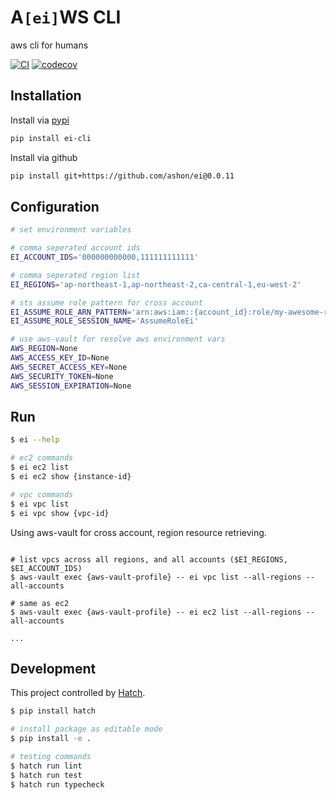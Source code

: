 # A`[ei]`WS CLI

aws cli for humans

[![CI](https://github.com/Ashon/ei/actions/workflows/ci.yml/badge.svg?branch=main)](https://github.com/Ashon/ei/actions/workflows/ci.yml)
[![codecov](https://codecov.io/gh/Ashon/ei/branch/main/graph/badge.svg?token=HSW2NN23BY)](https://codecov.io/gh/Ashon/ei)

## Installation

Install via [pypi](https://pypi.org/project/ei-cli/)

``` sh
pip install ei-cli
```

Install via github

``` sh
pip install git+https://github.com/ashon/ei@0.0.11
```

## Configuration

``` sh
# set environment variables

# comma seperated account ids
EI_ACCOUNT_IDS='000000000000,111111111111'

# comma seperated region list
EI_REGIONS='ap-northeast-1,ap-northeast-2,ca-central-1,eu-west-2'

# sts assume role pattern for cross account
EI_ASSUME_ROLE_ARN_PATTERN='arn:aws:iam::{account_id}:role/my-awesome-role'
EI_ASSUME_ROLE_SESSION_NAME='AssumeRoleEi'

# use aws-vault for resolve aws environment vars
AWS_REGION=None
AWS_ACCESS_KEY_ID=None
AWS_SECRET_ACCESS_KEY=None
AWS_SECURITY_TOKEN=None
AWS_SESSION_EXPIRATION=None
```

## Run

``` sh
$ ei --help

# ec2 commands
$ ei ec2 list
$ ei ec2 show {instance-id}

# vpc commands
$ ei vpc list
$ ei vpc show {vpc-id}
```

Using aws-vault for cross account, region resource retrieving.

```

# list vpcs across all regions, and all accounts ($EI_REGIONS, $EI_ACCOUNT_IDS)
$ aws-vault exec {aws-vault-profile} -- ei vpc list --all-regions --all-accounts

# same as ec2
$ aws-vault exec {aws-vault-profile} -- ei ec2 list --all-regions --all-accounts

...
```

## Development

This project controlled by [Hatch](https://github.com/pypa/hatch).

``` sh
$ pip install hatch

# install package as editable mode
$ pip install -e .

# testing commands
$ hatch run lint
$ hatch run test
$ hatch run typecheck
```
